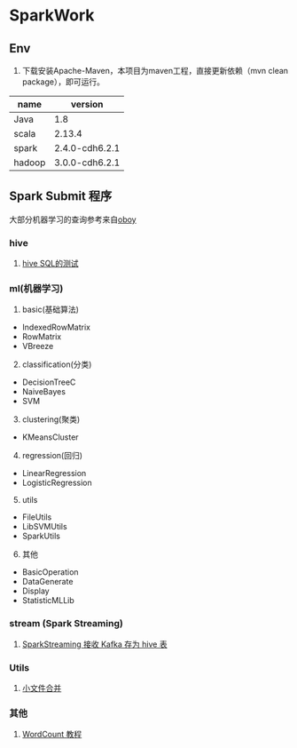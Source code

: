 # SparkWork
## Env
1. 下载安装Apache-Maven，本项目为maven工程，直接更新依赖（mvn clean package），即可运行。

|name|version|
|----|---|
|Java  |1.8|
|scala |2.13.4|
|spark |2.4.0-cdh6.2.1|
|hadoop|3.0.0-cdh6.2.1|

## Spark Submit 程序

大部分机器学习的查询参考来自[oboy](https://gitee.com/yaoboxu/sparkmllib)

### hive
1. [hive SQL的测试](src/main/scala/com/feng/hive/HiveTest.scala)

### ml(机器学习)
1. basic(基础算法)
  - IndexedRowMatrix
  - RowMatrix
  - VBreeze
2. classification(分类)
  - DecisionTreeC
  - NaiveBayes
  - SVM
3. clustering(聚类)
  - KMeansCluster

4. regression(回归)
  - LinearRegression
  - LogisticRegression

5. utils
  - FileUtils
  - LibSVMUtils
  - SparkUtils

6. 其他
  - BasicOperation
  - DataGenerate
  - Display
  - StatisticMLLib

### stream (Spark Streaming)
1. [SparkStreaming 接收 Kafka 存为 hive 表](src/main/scala/com/feng/stream/SparkStreamingV1.scala)

### Utils
1. [小文件合并](src/main/scala/com/feng/utils/MergeTable.scala)

### 其他
1. [WordCount 教程](src/main/scala/com/feng/WordCount.scala)
